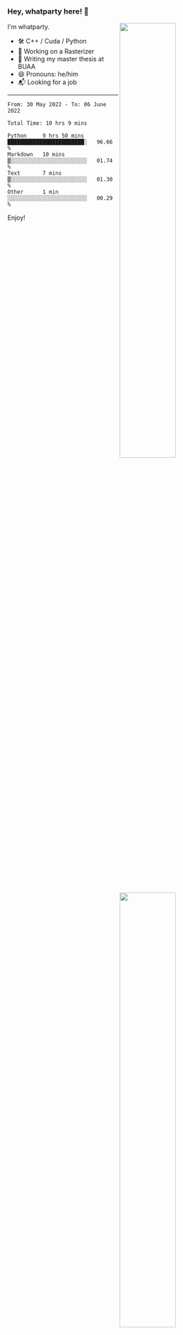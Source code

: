 ### Hey, whatparty here! 👋

[<img align="right" width="50%" src="https://github-readme-stats-ouuan.vercel.app/api?username=whatparty&theme=dark&show_icons=true">](https://metrics.lecoq.io/whatparty#gh-dark-mode-only)
[<img align="right" width="50%" src="https://github-readme-stats-ouuan.vercel.app/api?username=whatparty&show_icons=true">](https://metrics.lecoq.io/whatparty#gh-light-mode-only)

I'm whatparty.

- 🛠️ C++ / Cuda / Python 
- 🔭 Working on a Rasterizer
- 🌱 Writing my master thesis at BUAA
- 😄 Pronouns: he/him
- 📬 Looking for a job

---

<!--START_SECTION:waka-->

```text
From: 30 May 2022 - To: 06 June 2022

Total Time: 10 hrs 9 mins

Python     9 hrs 50 mins   ████████████████████████░   96.66 %
Markdown   10 mins         ▒░░░░░░░░░░░░░░░░░░░░░░░░   01.74 %
Text       7 mins          ▒░░░░░░░░░░░░░░░░░░░░░░░░   01.30 %
Other      1 min           ░░░░░░░░░░░░░░░░░░░░░░░░░   00.29 %
```

<!--END_SECTION:waka-->

Enjoy!
